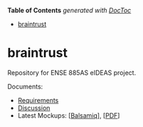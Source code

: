 <!-- START doctoc generated TOC please keep comment here to allow auto update -->
<!-- DON'T EDIT THIS SECTION, INSTEAD RE-RUN doctoc TO UPDATE -->
**Table of Contents**  *generated with [DocToc](https://github.com/thlorenz/doctoc)*

- [braintrust](#braintrust)

<!-- END doctoc generated TOC please keep comment here to allow auto update -->

# braintrust
Repository for ENSE 885AS eIDEAS project.

Documents:

* [Requirements](./requirements.md)
* [Discussion](./discussions.md)
* Latest Mockups: \[[Balsamiq](./mockups/eideas.bmpr)\], \[[PDF](./mockups/eideas.pdf)\]

